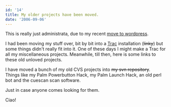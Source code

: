 ```yaml
---
id: '14'
title: My older projects have been moved.
date: '2006-09-06'
---
```


This is really just administrata, due to my recent
[move to wordpress](/moving-to-a-blog/).

I had been moving my stuff over, bit by bit into a [Trac](# 'Broken Link')
installation (~~linky~~) but some things didn't really fit into it. One of
these days I might make a Trac for all my miscellaneous projects. Meanwhile,
till then, here is some links to these old unloved projects.

<!-- more -->

I have moved a bunch of my old CVS projects into ~~my svn repository~~. Things
like my Palm Powerbutton Hack, my Palm Launch Hack, an old perl bot and the
cuescan scan software.

Just in case anyone comes looking for them.

Ciao!

